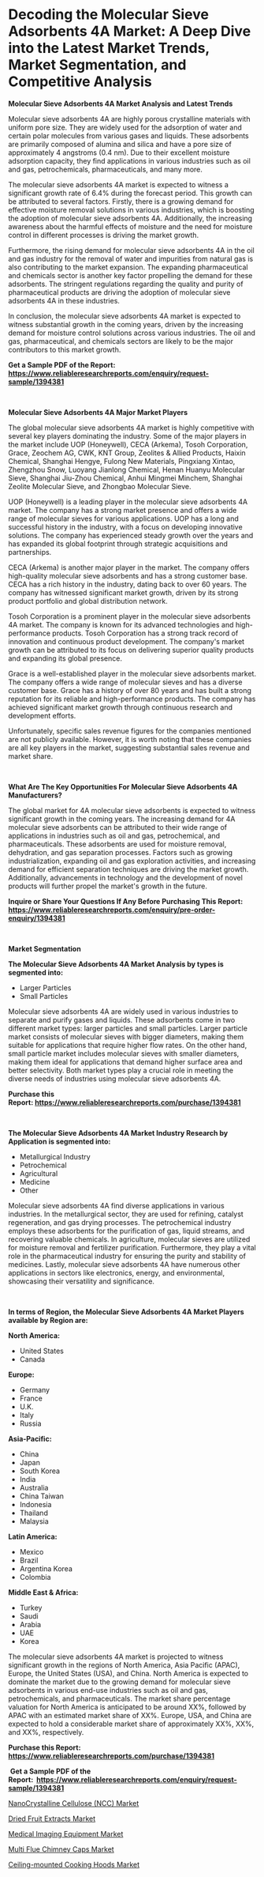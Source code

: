 <p><h1>Decoding the Molecular Sieve Adsorbents 4A Market: A Deep Dive into the Latest Market Trends, Market Segmentation, and Competitive Analysis</h1></p><p><strong>Molecular Sieve Adsorbents 4A Market Analysis and Latest Trends</strong></p>
<p><p>Molecular sieve adsorbents 4A are highly porous crystalline materials with uniform pore size. They are widely used for the adsorption of water and certain polar molecules from various gases and liquids. These adsorbents are primarily composed of alumina and silica and have a pore size of approximately 4 angstroms (0.4 nm). Due to their excellent moisture adsorption capacity, they find applications in various industries such as oil and gas, petrochemicals, pharmaceuticals, and many more.</p><p>The molecular sieve adsorbents 4A market is expected to witness a significant growth rate of 6.4% during the forecast period. This growth can be attributed to several factors. Firstly, there is a growing demand for effective moisture removal solutions in various industries, which is boosting the adoption of molecular sieve adsorbents 4A. Additionally, the increasing awareness about the harmful effects of moisture and the need for moisture control in different processes is driving the market growth.</p><p>Furthermore, the rising demand for molecular sieve adsorbents 4A in the oil and gas industry for the removal of water and impurities from natural gas is also contributing to the market expansion. The expanding pharmaceutical and chemicals sector is another key factor propelling the demand for these adsorbents. The stringent regulations regarding the quality and purity of pharmaceutical products are driving the adoption of molecular sieve adsorbents 4A in these industries.</p><p>In conclusion, the molecular sieve adsorbents 4A market is expected to witness substantial growth in the coming years, driven by the increasing demand for moisture control solutions across various industries. The oil and gas, pharmaceutical, and chemicals sectors are likely to be the major contributors to this market growth.</p></p>
<p><strong>Get a Sample PDF of the Report:&nbsp; <a href="https://www.reliableresearchreports.com/enquiry/request-sample/1394381">https://www.reliableresearchreports.com/enquiry/request-sample/1394381</a></strong></p>
<p>&nbsp;</p>
<p><strong>Molecular Sieve Adsorbents 4A Major Market Players</strong></p>
<p><p>The global molecular sieve adsorbents 4A market is highly competitive with several key players dominating the industry. Some of the major players in the market include UOP (Honeywell), CECA (Arkema), Tosoh Corporation, Grace, Zeochem AG, CWK, KNT Group, Zeolites & Allied Products, Haixin Chemical, Shanghai Hengye, Fulong New Materials, Pingxiang Xintao, Zhengzhou Snow, Luoyang Jianlong Chemical, Henan Huanyu Molecular Sieve, Shanghai Jiu-Zhou Chemical, Anhui Mingmei Minchem, Shanghai Zeolite Molecular Sieve, and Zhongbao Molecular Sieve.</p><p>UOP (Honeywell) is a leading player in the molecular sieve adsorbents 4A market. The company has a strong market presence and offers a wide range of molecular sieves for various applications. UOP has a long and successful history in the industry, with a focus on developing innovative solutions. The company has experienced steady growth over the years and has expanded its global footprint through strategic acquisitions and partnerships.</p><p>CECA (Arkema) is another major player in the market. The company offers high-quality molecular sieve adsorbents and has a strong customer base. CECA has a rich history in the industry, dating back to over 60 years. The company has witnessed significant market growth, driven by its strong product portfolio and global distribution network.</p><p>Tosoh Corporation is a prominent player in the molecular sieve adsorbents 4A market. The company is known for its advanced technologies and high-performance products. Tosoh Corporation has a strong track record of innovation and continuous product development. The company's market growth can be attributed to its focus on delivering superior quality products and expanding its global presence.</p><p>Grace is a well-established player in the molecular sieve adsorbents market. The company offers a wide range of molecular sieves and has a diverse customer base. Grace has a history of over 80 years and has built a strong reputation for its reliable and high-performance products. The company has achieved significant market growth through continuous research and development efforts.</p><p>Unfortunately, specific sales revenue figures for the companies mentioned are not publicly available. However, it is worth noting that these companies are all key players in the market, suggesting substantial sales revenue and market share.</p></p>
<p>&nbsp;</p>
<p><strong>What Are The Key Opportunities For Molecular Sieve Adsorbents 4A Manufacturers?</strong></p>
<p><p>The global market for 4A molecular sieve adsorbents is expected to witness significant growth in the coming years. The increasing demand for 4A molecular sieve adsorbents can be attributed to their wide range of applications in industries such as oil and gas, petrochemical, and pharmaceuticals. These adsorbents are used for moisture removal, dehydration, and gas separation processes. Factors such as growing industrialization, expanding oil and gas exploration activities, and increasing demand for efficient separation techniques are driving the market growth. Additionally, advancements in technology and the development of novel products will further propel the market's growth in the future.</p></p>
<p><strong>Inquire or Share Your Questions If Any Before Purchasing This Report: <a href="https://www.reliableresearchreports.com/enquiry/pre-order-enquiry/1394381">https://www.reliableresearchreports.com/enquiry/pre-order-enquiry/1394381</a></strong></p>
<p>&nbsp;</p>
<p><strong>Market Segmentation</strong></p>
<p><strong>The Molecular Sieve Adsorbents 4A Market Analysis by types is segmented into:</strong></p>
<p><ul><li>Larger Particles</li><li>Small Particles</li></ul></p>
<p><p>Molecular sieve adsorbents 4A are widely used in various industries to separate and purify gases and liquids. These adsorbents come in two different market types: larger particles and small particles. Larger particle market consists of molecular sieves with bigger diameters, making them suitable for applications that require higher flow rates. On the other hand, small particle market includes molecular sieves with smaller diameters, making them ideal for applications that demand higher surface area and better selectivity. Both market types play a crucial role in meeting the diverse needs of industries using molecular sieve adsorbents 4A.</p></p>
<p><strong>Purchase this Report:&nbsp;<a href="https://www.reliableresearchreports.com/purchase/1394381">https://www.reliableresearchreports.com/purchase/1394381</a></strong></p>
<p>&nbsp;</p>
<p><strong>The Molecular Sieve Adsorbents 4A Market Industry Research by Application is segmented into:</strong></p>
<p><ul><li>Metallurgical Industry</li><li>Petrochemical</li><li>Agricultural</li><li>Medicine</li><li>Other</li></ul></p>
<p><p>Molecular sieve adsorbents 4A find diverse applications in various industries. In the metallurgical sector, they are used for refining, catalyst regeneration, and gas drying processes. The petrochemical industry employs these adsorbents for the purification of gas, liquid streams, and recovering valuable chemicals. In agriculture, molecular sieves are utilized for moisture removal and fertilizer purification. Furthermore, they play a vital role in the pharmaceutical industry for ensuring the purity and stability of medicines. Lastly, molecular sieve adsorbents 4A have numerous other applications in sectors like electronics, energy, and environmental, showcasing their versatility and significance.</p></p>
<p>&nbsp;</p>
<p><strong>In terms of Region, the Molecular Sieve Adsorbents 4A Market Players available by Region are:</strong></p>
<p>
    <p> <strong> North America: </strong>
        <ul>
            <li>United States</li>
            <li>Canada</li>
        </ul>
        </p> 
    <p> <strong> Europe: </strong>
        <ul>
            <li>Germany</li>
            <li>France</li>
            <li>U.K.</li>
            <li>Italy</li>
            <li>Russia</li>
        </ul>
        </p> 
    <p> <strong> Asia-Pacific: </strong>
        <ul>
            <li>China</li>
            <li>Japan</li>
            <li>South Korea</li>
            <li>India</li>
            <li>Australia</li>
            <li>China Taiwan</li>
            <li>Indonesia</li>
            <li>Thailand</li>
            <li>Malaysia</li>
        </ul>
        </p> 
    <p> <strong> Latin America: </strong>
        <ul>
            <li>Mexico</li>
            <li>Brazil</li>
            <li>Argentina Korea</li>
            <li>Colombia</li>
        </ul>
        </p> 
    <p> <strong> Middle East & Africa: </strong>
        <ul>
            <li>Turkey</li>
            <li>Saudi</li>
            <li>Arabia</li>
            <li>UAE</li>
            <li>Korea</li>
        </ul>
    </p>
    </p>
<p><p>The molecular sieve adsorbents 4A market is projected to witness significant growth in the regions of North America, Asia Pacific (APAC), Europe, the United States (USA), and China. North America is expected to dominate the market due to the growing demand for molecular sieve adsorbents in various end-use industries such as oil and gas, petrochemicals, and pharmaceuticals. The market share percentage valuation for North America is anticipated to be around XX%, followed by APAC with an estimated market share of XX%. Europe, USA, and China are expected to hold a considerable market share of approximately XX%, XX%, and XX%, respectively.</p></p>
<p><strong>Purchase this Report: <a href="https://www.reliableresearchreports.com/purchase/1394381">https://www.reliableresearchreports.com/purchase/1394381</a></strong></p>
<p>&nbsp;<strong>Get a Sample PDF of the Report:&nbsp;&nbsp;<a href="https://www.reliableresearchreports.com/enquiry/request-sample/1394381">https://www.reliableresearchreports.com/enquiry/request-sample/1394381</a></strong></p>
<p><strong></strong></p>
<p><p><a href="https://github.com/Chiragrp24/Market-Research-Report-List-1/blob/main/nanocrystalline-cellulose-ncc-market.md">NanoCrystalline Cellulose (NCC) Market</a></p><p><a href="https://issuu.com/reportprime-2/docs/dried-fruit-extracts-market-size-2030.pptx?fr=xKAE9_zU1NQ">Dried Fruit Extracts Market</a></p><p><a href="https://medium.com/@sainreportprime/medical-imaging-equipment-market-size-cagr-trends-2024-2030-5467181ee249">Medical Imaging Equipment Market</a></p><p><a href="https://www.linkedin.com/pulse/multi-flue-chimney-caps-market-size-share-amp-trends-analysis-goufe/">Multi Flue Chimney Caps Market</a></p><p><a href="https://issuu.com/reportprime-2/docs/ceiling-mounted-cooking-hoods-market-size-2030.ppt?fr=xKAE9_zU1NQ">Ceiling-mounted Cooking Hoods Market</a></p></p>